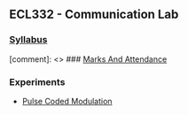## ECL332 - Communication Lab
### [Syllabus](docs/ECL332-COMMLAB-SYLLABUS.pdf)
[comment]: <> ### [Marks And Attendance](https://docs.google.com/spreadsheets/d/1_nH9x66uNC0jId7nLExyCGITvl0BLXD0/edit?usp=sharing&ouid=109861562172723353410&rtpof=true&sd=true)
### Experiments
+ [Pulse Coded Modulation](docs/Exp1_PCM.pdf)
